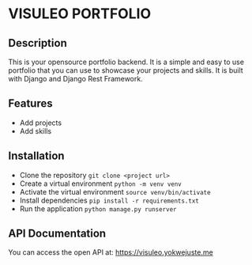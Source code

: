 # VISULEO PORTFOLIO

## Description

This is your opensource portfolio backend. It is a simple and easy to use portfolio that you can use to showcase your projects and skills. It is built with Django and Django Rest Framework.

## Features

-   Add projects
-   Add skills

## Installation

-   Clone the repository `git clone <project url>`
-   Create a virtual environment `python -m venv venv`
-   Activate the virtual environment `source venv/bin/activate`
-   Install dependencies `pip install -r requirements.txt`
-   Run the application `python manage.py runserver`

## API Documentation

You can access the open API at: <https://visuleo.yokwejuste.me>
